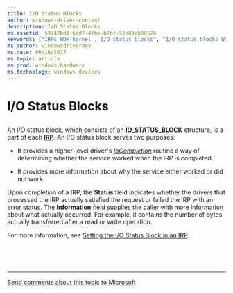```yaml
---
title: I/O Status Blocks
author: windows-driver-content
description: I/O Status Blocks
ms.assetid: 59147bd1-6cd7-4fbe-b7bc-52e09ab88576
keywords: ["IRPs WDK kernel , I/O status blocks", "I/O status blocks WDK kernel", "status blocks WDK kernel", "IO_STATUS_BLOCK structure", "status information WDK IRPs", "IRPs WDK kernel , status information"]
ms.author: windowsdriverdev
ms.date: 06/16/2017
ms.topic: article
ms.prod: windows-hardware
ms.technology: windows-devices
---
```


# I/O Status Blocks


## <a href="" id="ddk-i-o-status-blocks-kg"></a>


An I/O status block, which consists of an [**IO\_STATUS\_BLOCK**](https://msdn.microsoft.com/library/windows/hardware/ff550671) structure, is a part of each [**IRP**](https://msdn.microsoft.com/library/windows/hardware/ff550694). An I/O status block serves two purposes:

-   It provides a higher-level driver's [*IoCompletion*](https://msdn.microsoft.com/library/windows/hardware/ff548354) routine a way of determining whether the service worked when the IRP is completed.

-   It provides more information about why the service either worked or did not work.

Upon completion of a IRP, the **Status** field indicates whether the drivers that processed the IRP actually satisfied the request or failed the IRP with an error status. The **Information** field supplies the caller with more information about what actually occurred. For example, it contains the number of bytes actually transferred after a read or write operation.

For more information, see [Setting the I/O Status Block in an IRP](processing-irps-in-a-lowest-level-driver.md#ddk-setting-the-i-o-status-block-in-an-irp-kg).

 

 


--------------------
[Send comments about this topic to Microsoft](mailto:wsddocfb@microsoft.com?subject=Documentation%20feedback%20%5Bkernel\kernel%5D:%20I/O%20Status%20Blocks%20%20RELEASE:%20%286/14/2017%29&body=%0A%0APRIVACY%20STATEMENT%0A%0AWe%20use%20your%20feedback%20to%20improve%20the%20documentation.%20We%20don't%20use%20your%20email%20address%20for%20any%20other%20purpose,%20and%20we'll%20remove%20your%20email%20address%20from%20our%20system%20after%20the%20issue%20that%20you're%20reporting%20is%20fixed.%20While%20we're%20working%20to%20fix%20this%20issue,%20we%20might%20send%20you%20an%20email%20message%20to%20ask%20for%20more%20info.%20Later,%20we%20might%20also%20send%20you%20an%20email%20message%20to%20let%20you%20know%20that%20we've%20addressed%20your%20feedback.%0A%0AFor%20more%20info%20about%20Microsoft's%20privacy%20policy,%20see%20http://privacy.microsoft.com/default.aspx. "Send comments about this topic to Microsoft")



